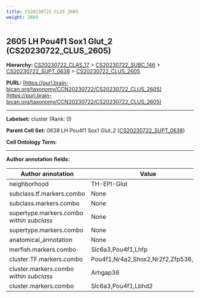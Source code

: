 ```yaml
---
title: CS20230722_CLUS_2605
weight: 2605
---
```

## 2605 LH Pou4f1 Sox1 Glut_2 (CS20230722_CLUS_2605)
<b>Hierarchy: </b>
[CS20230722_CLAS_17](../CS20230722_CLAS_17) >
[CS20230722_SUBC_146](../CS20230722_SUBC_146) >
[CS20230722_SUPT_0638](../CS20230722_SUPT_0638) >
[CS20230722_CLUS_2605](../CS20230722_CLUS_2605)

**PURL:** [https://purl.brain-bican.org/taxonomy/CCN20230722/CS20230722_CLUS_2605](https://purl.brain-bican.org/taxonomy/CCN20230722/CS20230722_CLUS_2605)

---


**Labelset:** cluster (Rank: 0)

**Parent Cell Set:** 0638 LH Pou4f1 Sox1 Glut_2 ([CS20230722_SUPT_0638](../CS20230722_SUPT_0638))



**Cell Ontology Term:** 

[MARKER GENES.]: #


---

[TRANSFERRED ANNOTATIONS.]: #


[AUTHOR ANNOTATION FIELDS.]: #


**Author annotation fields:**

| Author annotation | Value |
|-------------------|-------|
|neighborhood|TH-EPI-Glut|
|subclass.tf.markers.combo|None|
|subclass.markers.combo|None|
|supertype.markers.combo _within subclass_|None|
|supertype.markers.combo|None|
|anatomical_annotation|None|
|merfish.markers.combo|Slc6a3,Pou4f1,Lhfp|
|cluster.TF.markers.combo|Pou4f1,Nr4a2,Shox2,Nr2f2,Zfp536,Mkx|
|cluster.markers.combo _within subclass_|Arhgap36|
|cluster.markers.combo|Slc6a3,Pou4f1,Lbhd2|
